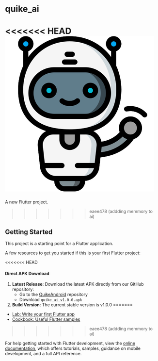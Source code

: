 # quike_ai

<<<<<<< HEAD
![Quike AI Logo](assets/images/logo.png)
=======
A new Flutter project.
>>>>>>> eaee478 (addding memmory to ai)

## Getting Started

This project is a starting point for a Flutter application.

A few resources to get you started if this is your first Flutter project:

<<<<<<< HEAD
#### Direct APK Download
1. **Latest Release**: Download the latest APK directly from our GitHub repository:
   - Go to the [QuikeAndroid](https://github.com/rooz2121/QuikeAndroid/build/app/outputs/flutter-apk) repository
   - Download `quike_ai_v1.0.0.apk`
2. **Build Version**: The current stable version is v1.0.0
=======
- [Lab: Write your first Flutter app](https://docs.flutter.dev/get-started/codelab)
- [Cookbook: Useful Flutter samples](https://docs.flutter.dev/cookbook)
>>>>>>> eaee478 (addding memmory to ai)

For help getting started with Flutter development, view the
[online documentation](https://docs.flutter.dev/), which offers tutorials,
samples, guidance on mobile development, and a full API reference.
